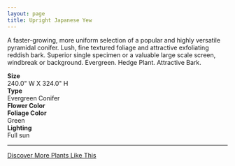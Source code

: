 ```yaml
---
layout: page
title: Upright Japanese Yew
---
```


<div class="row">
  <div class="col-md-4">
    <div class="plant-image plant-image-large" style="background-image: url(&quot;https://s3-us-west-1.amazonaws.com/images.plantwithbloom.com/upright_japanese_yew.jpg&quot;);"></div>
  </div>
  <div class="col-md-8">
    <div>
      <p>A faster-growing, more uniform selection of a popular and highly versatile pyramidal conifer. Lush, fine textured foliage and attractive exfoliating reddish bark. Superior single specimen or a valuable large scale screen, windbreak or background. Evergreen. Hedge Plant. Attractive Bark.</p>
      <div class="row">
        <div class="col-md-3">
          <strong>Size</strong>
        </div>
        <div class="col-md-9">240.0" W X 324.0" H</div>
      </div>
      <div class="row">
        <div class="col-md-3">
          <strong>Type</strong>
        </div>
        <div class="col-md-9">Evergreen Conifer</div>
      </div>
      <div class="row">
        <div class="col-md-3">
          <strong>Flower Color</strong>
        </div>
        <div class="col-md-9"/>
      </div>
      <div class="row">
        <div class="col-md-3">
          <strong>Foliage Color</strong>
        </div>
        <div class="col-md-9">Green</div>
      </div>
      <div class="row">
        <div class="col-md-3">
          <strong>Lighting</strong>
        </div>
        <div class="col-md-9">Full sun</div>
      </div>
    </div>
    <hr/>
    <a class="btn btn-default" href="http://app.plantwithbloom.com/search">Discover More Plants Like This</a>
  </div>
</div>